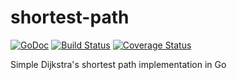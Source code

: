 # shortest-path

[![GoDoc](https://img.shields.io/badge/godoc-reference-blue.svg?style=flat)](https://godoc.org/github.com/xlucas/shortest-path)
[![Build Status](https://travis-ci.org/xlucas/shortest-path.svg?branch=master)](https://travis-ci.org/xlucas/shortest-path)
[![Coverage Status](https://coveralls.io/repos/github/xlucas/shortest-path/badge.svg?branch=master&service=github)](https://coveralls.io/github/xlucas/shortest-path?branch=master)

Simple Dijkstra's shortest path implementation in Go
